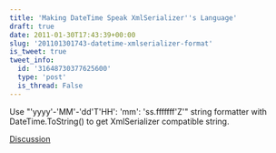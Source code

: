 ```yaml
---
title: 'Making DateTime Speak XmlSerializer''s Language'
draft: true
date: 2011-01-30T17:43:39+00:00
slug: '201101301743-datetime-xmlserializer-format'
is_tweet: true
tweet_info:
  id: '31648730377625600'
  type: 'post'
  is_thread: False
---
```




Use "'yyyy'-'MM'-'dd'T'HH': 'mm': 'ss.fffffff'Z'" string formatter with DateTime.ToString() to get XmlSerializer compatible string.

[Discussion](https://x.com/sytelus/status/31648730377625600)
